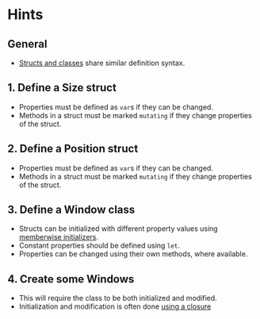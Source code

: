 # Hints

## General

- [Structs and classes][structs-and-classes] share similar definition syntax.

## 1. Define a Size struct

- Properties must be defined as `var`s if they can be changed.
- Methods in a struct must be marked `mutating` if they change properties of the struct.

## 2. Define a Position struct

- Properties must be defined as `var`s if they can be changed.
- Methods in a struct must be marked `mutating` if they change properties of the struct.

## 3. Define a Window class

- Structs can be initialized with different property values using [memberwise initializers][memberwise-initializers].
- Constant properties should be defined using `let`.
- Properties can be changed using their own methods, where available.

## 4. Create some Windows

- This will require the class to be both initialized and modified.
- Initialization and modification is often done [using a closure][initializing-via-closure]

[structs-and-classes]: https://docs.swift.org/swift-book/LanguageGuide/ClassesAndStructures.html
[memberwise-initializers]: https://docs.swift.org/swift-book/LanguageGuide/ClassesAndStructures.html#ID87
[initializing-via-closure]: https://docs.swift.org/swift-book/LanguageGuide/Initialization.html#ID232

